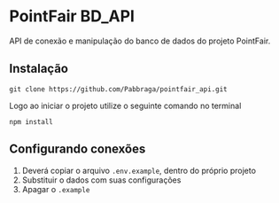 # PointFair BD_API

API de conexão e manipulação do banco de dados do projeto PointFair.

## Instalação

```
git clone https://github.com/Pabbraga/pointfair_api.git
```

Logo ao iniciar o projeto utilize o seguinte comando no terminal

```
npm install
```

## Configurando conexões

1. Deverá copiar o arquivo ``.env.example``, dentro do próprio projeto
2. Substituir o dados com suas configurações
3. Apagar o ``.example``
